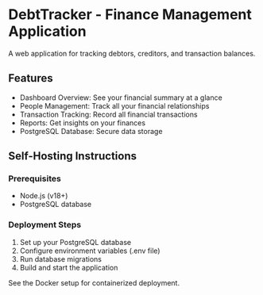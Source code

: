 # DebtTracker - Finance Management Application

A web application for tracking debtors, creditors, and transaction balances.

## Features

- Dashboard Overview: See your financial summary at a glance
- People Management: Track all your financial relationships 
- Transaction Tracking: Record all financial transactions
- Reports: Get insights on your finances
- PostgreSQL Database: Secure data storage

## Self-Hosting Instructions

### Prerequisites

- Node.js (v18+)
- PostgreSQL database

### Deployment Steps

1. Set up your PostgreSQL database
2. Configure environment variables (.env file)
3. Run database migrations
4. Build and start the application

See the Docker setup for containerized deployment.

